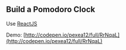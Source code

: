 ## Build a Pomodoro Clock

Use [ReactJS](https://facebook.github.io/react/)

Demo: [http://codepen.io/pexea12/full/RrNqaL](http://codepen.io/pexea12/full/RrNqaL)
